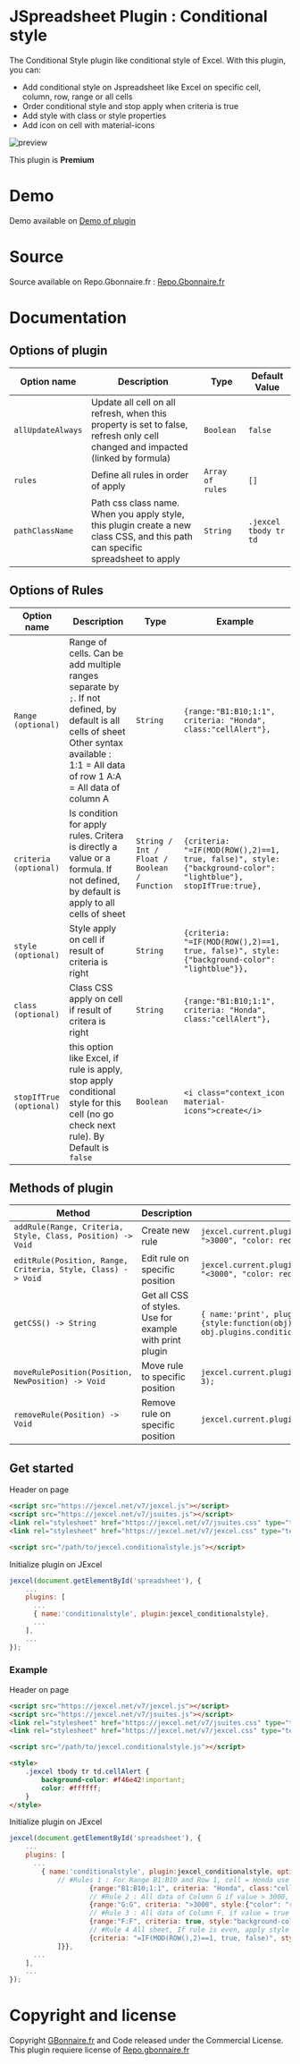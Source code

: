 # JSpreadsheet Plugin : Conditional style

The Conditional Style plugin like conditional style of Excel. With this plugin, you can:
- Add conditional style on Jspreadsheet like Excel on specific cell, column, row, range or all cells
- Order conditional style and stop apply when criteria is true
- Add style with class or style properties
- Add icon on cell with material-icons

![preview](https://user-images.githubusercontent.com/52194475/91465458-15fb1d00-e88e-11ea-960a-c79f42f55b7b.png)


This plugin is **Premium**

# Demo

Demo available on [Demo of plugin](https://demo.gbonnaire.fr/jExcel/plugin.conditionnalstyle.php)

# Source

Source available on Repo.Gbonnaire.fr : [Repo.Gbonnaire.fr](https://repo.gbonnaire.fr/product/jexcel-plugin-conditionalstyle)

# Documentation
## Options of plugin

<table>
	<thead>
		<tr>
			<th>Option name</th>
			<th>Description</th>
			<th>Type</th>
			<th>Default Value</th>
		</tr>
	</thead>
	<tbody>
                 <tr>
			<td><code>allUpdateAlways</code></td>
			<td>Update all cell on all refresh, when this property is set to false, refresh only cell changed and impacted (linked by formula)</td>
			<td><code>Boolean</code></td>
			<td><code>false</code></td>
		</tr>
		<tr>
			<td><code>rules</code></td>
			<td>Define all rules in order of apply</td>
			<td><code>Array of rules</code></td>
			<td><code>[]</code></td>
		</tr>
		<tr>
			<td><code>pathClassName</code></td>
			<td>Path css class name. When you apply style, this plugin create a new class CSS, and this path can specific spreadsheet to apply</td>
			<td><code>String</code></td>
			<td><code>.jexcel tbody tr td</code></td>
		</tr>
	</tbody>
</table>


## Options of Rules
<table>
	<thead>
		<tr>
			<th>Option name</th>
			<th>Description</th>
			<th>Type</th>
			<th>Example</th>
		</tr>
	</thead>
	<tbody>
		<tr>
			<td><code>Range (optional)</code></td>
			<td>Range of cells. Can be add multiple ranges separate by <code>;</code>. If not defined, by default is all cells of sheet<br>
			Other syntax available : 
			1:1 = All data of row 1
			A:A = All data of column A</td>
			<td><code>String</code></td>
			<td><code>{range:"B1:B10;1:1", criteria: "Honda", class:"cellAlert"},</code></td>
		</tr>
		<tr>
			<td><code>criteria (optional)</code></td>
			<td>Is condition for apply rules. Critera is directly a value or a formula. If not defined, by default is apply to all cells of sheet</td>
			<td><code>String / Int / Float / Boolean / Function</code></td>
			<td><code>{criteria: "=IF(MOD(ROW(),2)==1, true, false)", style:{"background-color": "lightblue"}, stopIfTrue:true},</code></td>
		</tr>
		<tr>
			<td><code>style (optional)</code></td>
			<td>Style apply on cell if result of criteria is right</td>
			<td><code>String</code></td>
			<td><code>{criteria: "=IF(MOD(ROW(),2)==1, true, false)", style:{"background-color": "lightblue"}},</code></td>
		</tr>
		<tr>
			<td><code>class (optional)</code></td>
			<td>Class CSS apply on cell if result of critera is right</td>
			<td><code>String</code></td>
			<td><code>{range:"B1:B10;1:1", criteria: "Honda", class:"cellAlert"},</code></td>
		</tr>
		<tr>
			<td><code>stopIfTrue (optional)</code></td>
			<td>this option like Excel, if rule is apply, stop apply conditional style for this cell (no go check next rule). By Default is <code>false</code></td>
			<td><code>Boolean</code></td>
			<td><code>&lt;i class="context_icon material-icons"&gt;create&lt;/i&gt;</code></td>
		</tr>
	</tbody>
</table>


## Methods of plugin

<table>
	<thead>
		<tr>
			<th>Method</th>
			<th>Description</th>
			<th>Example</th>
		</tr>
	</thead>
	<tbody>
		<tr>
			<td><code>addRule(Range<String>, Criteria<String|Int|Float|Boolean>, Style<String>, Class<String>, Position<Int>) -> Void</code></td>
			<td>Create new rule</td>
			<td><code>jexcel.current.plugins.conditionalstyle.addRule("B:B", ">3000", "color: red;", null, 1);</code></td>
		</tr>
		<tr>
			<td><code>editRule(Position<Int>, Range<String>, Criteria<String|Int|Float|Boolean>, Style<String>, Class<String>) -> Void</code></td>
			<td>Edit rule on specific position</td>
			<td><code>jexcel.current.plugins.conditionalstyle.editRule(1, "B:B", "<3000", "color: red;", null);</code></td>
		</tr>
		<tr>
			<td><code>getCSS() -> String</code></td>
			<td>Get all CSS of styles. Use for example with print plugin</td>
			<td><code>{ name:'print', plugin:jexcel_print, options:{style:function(obj) { return obj.plugins.conditionalstyle.getCSS(); }} },</code></td>
		</tr>
		<tr>
			<td><code>moveRulePosition(Position<Int>, NewPosition<Int>) -> Void</code></td>
			<td>Move rule to specific position</td>
			<td><code>jexcel.current.plugins.conditionalstyle.moveRulePosition(1, 3);</code></td>
		</tr>
		<tr>
			<td><code>removeRule(Position<Int>) -> Void</code></td>
			<td>Remove rule on specific position</td>
			<td><code>jexcel.current.plugins.conditionalstyle.removeRule(3);</code></td>
		</tr>
	</tbody>
</table>

## Get started

Header on page
```HTML
<script src="https://jexcel.net/v7/jexcel.js"></script>
<script src="https://jexcel.net/v7/jsuites.js"></script>
<link rel="stylesheet" href="https://jexcel.net/v7/jsuites.css" type="text/css" />
<link rel="stylesheet" href="https://jexcel.net/v7/jexcel.css" type="text/css" />

<script src="/path/to/jexcel.conditionalstyle.js"></script>
```

Initialize plugin on JExcel
```JavaScript
jexcel(document.getElementById('spreadsheet'), {
	...
	plugins: [
      ...
      { name:'conditionalstyle', plugin:jexcel_conditionalstyle},
      ...  
    ],
    ...
});
```
### Example
Header on page
```HTML
<script src="https://jexcel.net/v7/jexcel.js"></script>
<script src="https://jexcel.net/v7/jsuites.js"></script>
<link rel="stylesheet" href="https://jexcel.net/v7/jsuites.css" type="text/css" />
<link rel="stylesheet" href="https://jexcel.net/v7/jexcel.css" type="text/css" />

<script src="/path/to/jexcel.conditionalstyle.js"></script>

<style>    
    .jexcel tbody tr td.cellAlert {
        background-color: #f46e42!important;
        color: #ffffff;
    }    
</style>
```

Initialize plugin on JExcel
```JavaScript
jexcel(document.getElementById('spreadsheet'), {
	...
	plugins: [
      ...
   		{ name:'conditionalstyle', plugin:jexcel_conditionalstyle, options:{rules:[
   			// #Rules 1 : For Range B1:B10 and Row 1, cell = Honda use ClassCss cellAlert
	                {range:"B1:B10;1:1", criteria: "Honda", class:"cellAlert"}, 
	                // #Rule 2 : All data of Column G if value > 3000, apply this style and stop here (no check next rules if true)
	                {range:"G:G", criteria: ">3000", style:{"color": "red", "font-weight":"bold", "background-color": "LightPink"}, stopIfTrue:true}, 
	                // #Rule 3 : All data of Column F, if value = true (checkbox), apply style and stop here (no check next rules if true)
	                {range:"F:F", criteria: true, style:"background-color:green", stopIfTrue:true}, 
	                // #Rule 4 All sheet, If rule is even, apply style                      
	                {criteria: "=IF(MOD(ROW(),2)==1, true, false)", style:{"background-color": "lightblue"}},  
        	]}},
      ...  
    ],
    ...
});
```

# Copyright and license

Copyright [GBonnaire.fr](https://www.gbonnaire.fr) and Code released under the Commercial License. This plugin requiere license of [Repo.gbonnaire.fr](https://repo.gbonnaire.fr)
